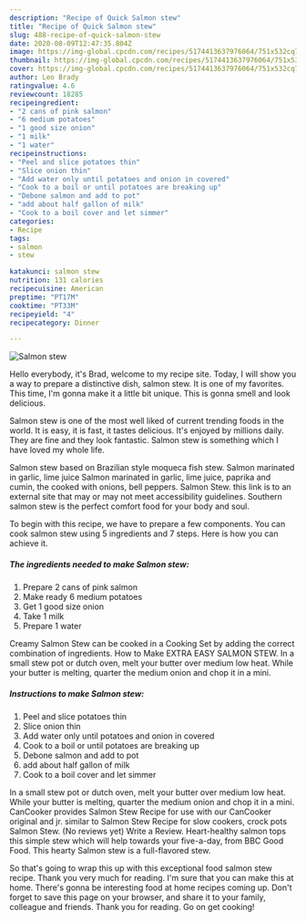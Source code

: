 ```yaml
---
description: "Recipe of Quick Salmon stew"
title: "Recipe of Quick Salmon stew"
slug: 488-recipe-of-quick-salmon-stew
date: 2020-08-09T12:47:35.804Z
image: https://img-global.cpcdn.com/recipes/5174413637976064/751x532cq70/salmon-stew-recipe-main-photo.jpg
thumbnail: https://img-global.cpcdn.com/recipes/5174413637976064/751x532cq70/salmon-stew-recipe-main-photo.jpg
cover: https://img-global.cpcdn.com/recipes/5174413637976064/751x532cq70/salmon-stew-recipe-main-photo.jpg
author: Leo Brady
ratingvalue: 4.6
reviewcount: 18285
recipeingredient:
- "2 cans of pink salmon"
- "6 medium potatoes"
- "1 good size onion"
- "1 milk"
- "1 water"
recipeinstructions:
- "Peel and slice potatoes thin"
- "Slice onion thin"
- "Add water only until potatoes and onion in covered"
- "Cook to a boil or until potatoes are breaking up"
- "Debone salmon and add to pot"
- "add about half gallon of milk"
- "Cook to a boil cover and let simmer"
categories:
- Recipe
tags:
- salmon
- stew

katakunci: salmon stew 
nutrition: 131 calories
recipecuisine: American
preptime: "PT17M"
cooktime: "PT33M"
recipeyield: "4"
recipecategory: Dinner

---
```



![Salmon stew](https://img-global.cpcdn.com/recipes/5174413637976064/751x532cq70/salmon-stew-recipe-main-photo.jpg)

Hello everybody, it's Brad, welcome to my recipe site. Today, I will show you a way to prepare a distinctive dish, salmon stew. It is one of my favorites. This time, I'm gonna make it a little bit unique. This is gonna smell and look delicious.

Salmon stew is one of the most well liked of current trending foods in the world. It is easy, it is fast, it tastes delicious. It's enjoyed by millions daily. They are fine and they look fantastic. Salmon stew is something which I have loved my whole life.

Salmon stew based on Brazilian style moqueca fish stew. Salmon marinated in garlic, lime juice Salmon marinated in garlic, lime juice, paprika and cumin, the cooked with onions, bell peppers. Salmon Stew. this link is to an external site that may or may not meet accessibility guidelines. Southern salmon stew is the perfect comfort food for your body and soul.


To begin with this recipe, we have to prepare a few components. You can cook salmon stew using 5 ingredients and 7 steps. Here is how you can achieve it.

<!--inarticleads1-->

##### The ingredients needed to make Salmon stew:

1. Prepare 2 cans of pink salmon
1. Make ready 6 medium potatoes
1. Get 1 good size onion
1. Take 1 milk
1. Prepare 1 water


Creamy Salmon Stew can be cooked in a Cooking Set by adding the correct combination of ingredients. How to Make EXTRA EASY SALMON STEW. In a small stew pot or dutch oven, melt your butter over medium low heat. While your butter is melting, quarter the medium onion and chop it in a mini. 

<!--inarticleads2-->

##### Instructions to make Salmon stew:

1. Peel and slice potatoes thin
1. Slice onion thin
1. Add water only until potatoes and onion in covered
1. Cook to a boil or until potatoes are breaking up
1. Debone salmon and add to pot
1. add about half gallon of milk
1. Cook to a boil cover and let simmer


In a small stew pot or dutch oven, melt your butter over medium low heat. While your butter is melting, quarter the medium onion and chop it in a mini. CanCooker provides Salmon Stew Recipe for use with our CanCooker original and jr. similar to Salmon Stew Recipe for slow cookers, crock pots Salmon Stew. (No reviews yet) Write a Review. Heart-healthy salmon tops this simple stew which will help towards your five-a-day, from BBC Good Food. This hearty Salmon stew is a full-flavored stew. 

So that's going to wrap this up with this exceptional food salmon stew recipe. Thank you very much for reading. I'm sure that you can make this at home. There's gonna be interesting food at home recipes coming up. Don't forget to save this page on your browser, and share it to your family, colleague and friends. Thank you for reading. Go on get cooking!
